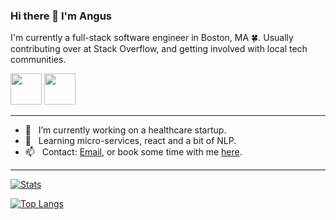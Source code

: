 ### Hi there 👋 I'm Angus

I'm currently a full-stack software engineer in Boston, MA :four_leaf_clover:. Usually contributing over at Stack Overflow, and getting involved with local tech communities.

<a href="https://linkedin.com/in/taskeraj"><img src="https://cdn.iconscout.com/icon/free/png-256/linkedin-42-151143.png" width="50" height="50" /></a>
<a href="https://calendly.com/angus_t/initial-chat-software-engineering"><img src="https://podcastingresources.com/wp-content/uploads/2017/05/calendly-1.png" width="50" height="50" /></a>

---

<ul>
  <li>🔭&nbsp;&nbsp;&nbsp;I’m currently working on a healthcare startup.</li>
  <li>🌱&nbsp;&nbsp;&nbsp;Learning micro-services, react and a bit of NLP.</li>
  <li>📫&nbsp;&nbsp;&nbsp;Contact: <a href="mailto:atasker2@gmail.com">Email</a>, or book some time with me <a href="https://calendly.com/angus_t/initial-chat-software-engineering">here</a>.</li>
</ul>

---

[![Stats](https://github-readme-stats.vercel.app/api?username=atasker&count_private=true&show_icons=true&hide=issues,contribs)](https://github.com/anuraghazra/github-readme-stats)

[![Top Langs](https://github-readme-stats.vercel.app/api/top-langs/?username=atasker&layout=compact)](https://github.com/anuraghazra/github-readme-stats)
